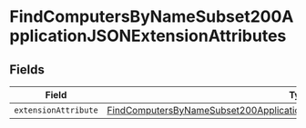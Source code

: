 # FindComputersByNameSubset200ApplicationJSONExtensionAttributes


## Fields

| Field                                                                                                                                                                                           | Type                                                                                                                                                                                            | Required                                                                                                                                                                                        | Description                                                                                                                                                                                     |
| ----------------------------------------------------------------------------------------------------------------------------------------------------------------------------------------------- | ----------------------------------------------------------------------------------------------------------------------------------------------------------------------------------------------- | ----------------------------------------------------------------------------------------------------------------------------------------------------------------------------------------------- | ----------------------------------------------------------------------------------------------------------------------------------------------------------------------------------------------- |
| `extensionAttribute`                                                                                                                                                                            | [FindComputersByNameSubset200ApplicationJSONExtensionAttributesExtensionAttribute](../../models/operations/findcomputersbynamesubset200applicationjsonextensionattributesextensionattribute.md) | :heavy_minus_sign:                                                                                                                                                                              | N/A                                                                                                                                                                                             |